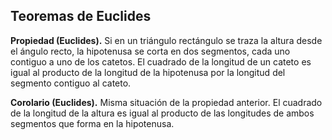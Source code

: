 ﻿## Teoremas de Euclides

**Propiedad (Euclides).** Si en un triángulo rectángulo se traza la altura desde el ángulo recto, la hipotenusa se corta en dos segmentos, cada uno contiguo a uno de los catetos. El cuadrado de la longitud de un cateto es igual al producto de la longitud de la hipotenusa por la longitud del segmento contiguo al cateto.

**Corolario (Euclides).** Misma situación de la propiedad anterior. El cuadrado de la longitud de la altura es igual al producto de las longitudes de ambos segmentos que forma en la hipotenusa.


